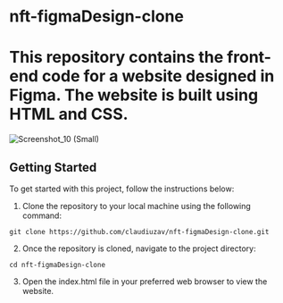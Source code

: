 # nft-figmaDesign-clone



# This repository contains the front-end code for a website designed in Figma. The website is built using HTML and CSS.



![Screenshot_10 (Small)](https://github.com/claudiuzav/nft-figmaDesign-clone/assets/37959676/b5d036d8-bec5-4b2d-9fc0-a6366f8f7a4f)


## Getting Started
To get started with this project, follow the instructions below:

1.  Clone the repository to your local machine using the following command:
  ```
  git clone https://github.com/claudiuzav/nft-figmaDesign-clone.git
  ```
2.   Once the repository is cloned, navigate to the project directory:
```
cd nft-figmaDesign-clone
```
3.   Open the index.html file in your preferred web browser to view the website.



